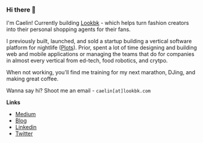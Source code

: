 ### Hi there 👋

I'm Caelin! Currently building [Lookbk](https://www.lookbk.com) - which helps turn fashion creators into their personal shopping agents for their fans.

I previously built, launched, and sold a startup building a vertical software platform for nightlife ([Plots](https://plots.events/)). Prior, spent a lot of time designing and building web and mobile applications or managing the teams that do for companies in almost every vertical from ed-tech, food robotics, and crytpo. 

When not working, you'll find me training for my next marathon, DJing, and making great coffee. 

Wanna say hi? Shoot me an email - `caelin[at]lookbk.com`

**Links**
- [Medium](https://medium.com/@caelinsutch)
- [Blog](https://blog.caelinsutch.com)
- [Linkedin](https://linkedin.com/in/caelinsutch/)
- [Twitter](https://twitter.com/caelin_sutch)

